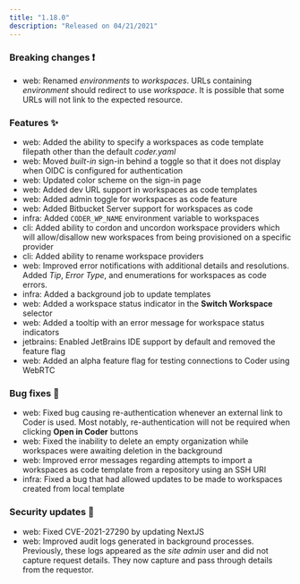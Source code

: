 ```yaml
---
title: "1.18.0"
description: "Released on 04/21/2021"
---
```


### Breaking changes ❗

- web: Renamed _environments_ to _workspaces_. URLs containing _environment_
  should redirect to use _workspace_. It is possible that some URLs will not
  link to the expected resource.

### Features ✨

- web: Added the ability to specify a workspaces as code template filepath other
  than the default _coder.yaml_
- web: Moved _built-in_ sign-in behind a toggle so that it does not display when
  OIDC is configured for authentication
- web: Updated color scheme on the sign-in page
- web: Added dev URL support in workspaces as code templates
- web: Added admin toggle for workspaces as code feature
- web: Added Bitbucket Server support for workspaces as code
- infra: Added `CODER_WP_NAME` environment variable to workspaces
- cli: Added ability to cordon and uncordon workspace providers which will
  allow/disallow new workspaces from being provisioned on a specific provider
- cli: Added ability to rename workspace providers
- web: Improved error notifications with additional details and resolutions.
  Added _Tip_, _Error Type_, and enumerations for workspaces as code errors.
- infra: Added a background job to update templates
- web: Added a workspace status indicator in the **Switch Workspace** selector
- web: Added a tooltip with an error message for workspace status indicators
- jetbrains: Enabled JetBrains IDE support by default and removed the feature
  flag
- web: Added an alpha feature flag for testing connections to Coder using WebRTC

### Bug fixes 🐛

- web: Fixed bug causing re-authentication whenever an external link to Coder is
  used. Most notably, re-authentication will not be required when clicking
  **Open in Coder** buttons
- web: Fixed the inability to delete an empty organization while workspaces were
  awaiting deletion in the background
- web: Improved error messages regarding attempts to import a workspaces as code
  template from a repository using an SSH URI
- infra: Fixed a bug that had allowed updates to be made to workspaces created
  from local template

### Security updates 🔐

- web: Fixed CVE-2021-27290 by updating NextJS
- web: Improved audit logs generated in background processes. Previously, these
  logs appeared as the _site admin_ user and did not capture request details.
  They now capture and pass through details from the requestor.
